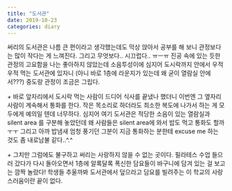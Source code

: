 ```yaml
---
title: "도서관"
date: 2019-10-23
categories: diary
---
```


써리의 도서관은 나름 큰 편이라고 생각했는데도 막상 앉아서 공부를 해 보니 관정보다는 많이 작다는 게 느껴진다. 그리고 무엇보다.. 시끄럽다.. ㅠㅡㅠ 진공 속에 있는 듯한 관정의 고요함을 나는 좋아하지 않았는데 소음투성이에 심지어 도시락까지 안에서 우적우적 먹는 도서관에 있자니 (아니 바로 1층에 라운지가 있는데 왜 굳이 열람실 안에서???) 중도랑 관정이 조금은 그립다.


_+_ 바로 앞자리에서 도시락 먹는 사람이 드디어 식사를 끝냈나 했더니 이번엔 그 옆자리 사람이 계속해서 통화를 한다. 작은 목소리로 하더라도 최소한 복도에 나가서 하는 게 모두에게 예의일 텐데 너무하다. 심지어 여기 도서관은 적당한 소음이 있는 열람실과 silent area 를 구분해 놓았던데 왜 사람들은 silent area에 와서 밥도 먹고 통화도 할까ㅜㅜ 그리고 아까 밥냄새 엄청 풍기던 그분이 지금 통화하는 분한테 excuse me 하는 것도 좀 내로남불 같다..^.^


_+_ 그치만 그럼에도 불구하고 써리는 사랑하지 않을 수 없는 곳이다. 필라테스 수업 들으러 갔다가 다시 돌아오면서 1층에 알록달록 폭신한 담요들이 바구니에 담겨 있는 걸 보고는 깜짝 놀랐다! 학생들 추울까봐 도서관에서 덮으라고 담요를 빌려주는 이 학교의 사랑스러움이란 끝이 없다.
